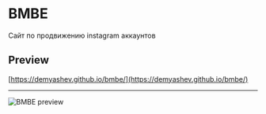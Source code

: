 BMBE
===========================
Сайт по продвижению instagram аккаунтов

## Preview
[https://demyashev.github.io/bmbe/](https://demyashev.github.io/bmbe/)

---

![BMBE preview](https://raw.githubusercontent.com/demyashev/bmbe/master/public/files/preview.png)
